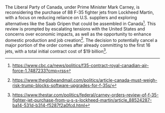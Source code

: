 The Liberal Party of Canada, under Prime Minister Mark Carney, is reconsidering the purchase of 88 F-35 fighter jets from Lockheed Martin, with a focus on reducing reliance on U.S. suppliers and exploring alternatives like the Saab Gripen that could be assembled in Canada[^1]. This review is prompted by escalating tensions with the United States and concerns over economic impacts, as well as the opportunity to enhance domestic production and job creation[^2]. The decision to potentially cancel a major portion of the order comes after already committing to the first 16 jets, with a total initial contract cost of $19 billion[^3].

[^1]: https://www.cbc.ca/news/politics/f35-contract-royal-canadian-air-force-1.7487233?cmp=rss
[^2]: https://www.theglobeandmail.com/politics/article-canada-must-weigh-risk-trump-blocks-software-upgrades-for-f-35s/
[^3]: https://www.thestar.com/politics/federal/carney-orders-review-of-f-35-fighter-jet-purchase-from-u-s-s-lockheed-martin/article_88524287-ba14-531d-b314-f5287f2a0fcd.html
